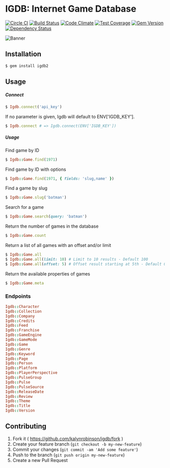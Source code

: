 # IGDB: Internet Game Database
[![Circle CI](https://circleci.com/gh/ahmetabdi/igdb.svg?style=svg)](https://circleci.com/gh/kalynrobinson/igdb)
[![Build Status](https://travis-ci.org/ahmetabdi/igdb.svg)](https://travis-ci.org/kalynrobinson/igdb)
[![Code Climate](https://codeclimate.com/github/ahmetabdi/igdb/badges/gpa.svg)](https://codeclimate.com/github/kalynrobinson/igdb)
[![Test Coverage](https://codeclimate.com/github/ahmetabdi/igdb/badges/coverage.svg)](https://codeclimate.com/github/kalynrobinson/igdb/coverage)
[![Gem Version](https://badge.fury.io/rb/igdb.svg)](http://badge.fury.io/rb/igdb)
[![Dependency Status](https://gemnasium.com/ahmetabdi/igdb.svg)](https://gemnasium.com/kalynrobinson/igdb)

![Banner](http://orig08.deviantart.net/b5c1/f/2011/204/b/9/umvc3_roster_by_kiradaidohji-d41fyaq.png)

## Installation
```ruby
$ gem install igdb2
```
## Usage

##### Connect
```ruby
$ Igdb.connect('api_key')
```
If no parameter is given, Igdb will default to ENV['IGDB_KEY'].
```ruby
$ Igdb.connect # => Igdb.connect(ENV['IGDB_KEY'])
```
##### Usage
  Find game by ID
```ruby
$ Igdb::Game.find(1971)
```
  Find game by ID with options
```ruby
$ Igdb::Game.find(1971, { fields: 'slug,name' })
```
  Find a game by slug
```ruby
$ Igdb::Game.slug('batman')
```
  Search for a game
```ruby
$ Igdb::Game.search(query: 'batman')
```
  Return the number of games in the database
```ruby
$ Igdb::Game.count
```
  Return a list of all games with an offset and/or limit
```ruby
$ Igdb::Game.all
$ Igdb::Game.all(limit: 10) # Limit to 10 results - Default 100
$ Igdb::Game.all(offset: 5) # Offset result starting at 5th - Default 0
```
  Return the available properties of games
```ruby
$ Igdb::Game.meta
```
### Endpoints
```ruby
Igdb::Character
Igdb::Collection
Igdb::Company
Igdb::Credits
Igdb::Feed
Igdb::Franchise
Igdb::GameEngine
Igdb::GameMode
Igdb::Game
Igdb::Genre
Igdb::Keyword
Igdb::Page
Igdb::Person
Igdb::Platform
Igdb::PlayerPerspective
Igdb::PulseGroup
Igdb::Pulse
Igdb::PulseSource
Igdb::ReleaseDate
Igdb::Review
Igdb::Theme
Igdb::Title
Igdb::Version
```
## Contributing

1. Fork it ( https://github.com/kalynrobinson/igdb/fork )
2. Create your feature branch (`git checkout -b my-new-feature`)
3. Commit your changes (`git commit -am 'Add some feature'`)
4. Push to the branch (`git push origin my-new-feature`)
5. Create a new Pull Request
